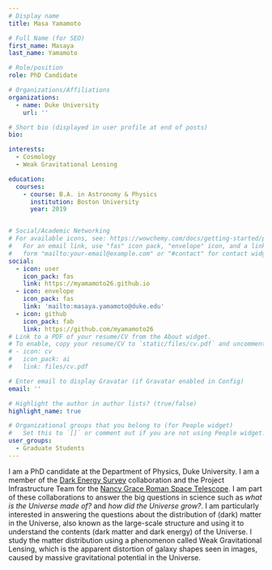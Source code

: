 ```yaml
---
# Display name
title: Masa Yamamoto

# Full Name (for SEO)
first_name: Masaya
last_name: Yamamoto

# Role/position
role: PhD Candidate

# Organizations/Affiliations
organizations:
  - name: Duke University
    url: ''

# Short bio (displayed in user profile at end of posts)
bio: 

interests:
  - Cosmology
  - Weak Gravitational Lensing

education:
  courses:
    - course: B.A. in Astronomy & Physics
      institution: Boston University
      year: 2019


# Social/Academic Networking
# For available icons, see: https://wowchemy.com/docs/getting-started/page-builder/#icons
#   For an email link, use "fas" icon pack, "envelope" icon, and a link in the
#   form "mailto:your-email@example.com" or "#contact" for contact widget.
social:
  - icon: user
    icon_pack: fas
    link: https://myamamoto26.github.io
  - icon: envelope
    icon_pack: fas
    link: 'mailto:masaya.yamamoto@duke.edu'
  - icon: github
    icon_pack: fab
    link: https://github.com/myamamoto26
# Link to a PDF of your resume/CV from the About widget.
# To enable, copy your resume/CV to `static/files/cv.pdf` and uncomment the lines below.
# - icon: cv
#   icon_pack: ai
#   link: files/cv.pdf

# Enter email to display Gravatar (if Gravatar enabled in Config)
email: ''

# Highlight the author in author lists? (true/false)
highlight_name: true

# Organizational groups that you belong to (for People widget)
#   Set this to `[]` or comment out if you are not using People widget.
user_groups:
  - Graduate Students
---
```


I am a PhD candidate at the Department of Physics, Duke University.
I am a member of the [Dark Energy Survey](https://www.darkenergysurvey.org/) collaboration and the Project Infrastructure Team for the [Nancy Grace Roman Space Telescope](https://roman.gsfc.nasa.gov/). I am part of these collaborations to answer the big questions in science such as _what is the Universe made of?_ and _how did the Universe grow?_. I am particularly interested in answering the questions about the distribution of (dark) matter in the Universe, also known as the large-scale structure and using it to understand the contents (dark matter and dark energy) of the Universe. I study the matter distribution using a phenomenon called Weak Gravitational Lensing, which is the apparent distortion of galaxy shapes seen in images, caused by massive gravitational potential in the Universe. 

<!--
My PhD focuses on addressing observational systematics in weak gravitational lensing (WL) cosmology, primarily through the current-generation Dark Energy Survey (DES) and upcoming near-infrared surveys like Roman. I co-led the shear catalog and image simulations analysis team in DES, achieving significant strides in reducing shear calibration bias. Our team successfully created the largest WL shape catalog to date, containing over hundres of millions of galaxy shapes. Concurrently, I also co-lead the cosmic shear cosmological analysis team in DES, substantially increasing the signal-to-noise ratio compared to previous DES analyses. Turning towards future space-based missions, I identified and addressed the challenges posed by the undersampled images in the Roman telescope. I leveraged an underutilized technique called IMage COMbination (IMCOM) to reconstruct properly sampled images, thus allowing for more precise shear calibration. Our methodology has been demonstrated to be feasible and efficient, utilizing only a minimal portion of the error budget for shear bias. 
-->